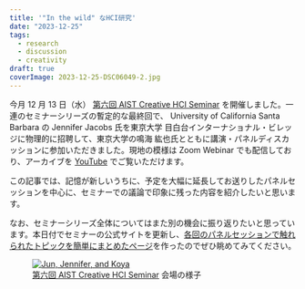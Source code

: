 ```yaml
---
title: '"In the wild" なHCI研究'
date: "2023-12-25"
tags:
  - research
  - discussion
  - creativity
draft: true
coverImage: 2023-12-25-DSC06049-2.jpg
---
```


今月 12 月 13 日（水） [第六回 AIST Creative HCI Seminar](https://chci.pages.dev/aist-seminar/6) を開催しました。一連のセミナーシリーズの暫定的な最終回で、 University of California Santa Barbara の Jennifer Jacobs 氏を東京大学 目白台インターナショナル・ビレッジに物理的に招聘して、東京大学の鳴海 紘也氏とともに講演・パネルディスカッションに参加いただきました。現地の模様は Zoom Webinar でも配信しており、アーカイブを [YouTube](https://www.youtube.com/watch?v=R3H4Ehgt8dI) でご覧いただけます。

この記事では、記憶が新しいうちに、予定を大幅に延長してお送りしたパネルセッションを中心に、セミナーでの議論で印象に残った内容を紹介したいと思います。

なお、セミナーシリーズ全体についてはまた別の機会に振り返りたいと思っています。本日付でセミナーの公式サイトを更新し、[各回のパネルセッションで触れられたトピックを簡単にまとめたページ](https://chci.pages.dev/aist-seminar/panel-topics)を作ったのでぜひ眺めてみてください。

<figure>
  <a href="https://chci.pages.dev/aist-seminar/6"><img src="/images/2023-12-25-DSC06049-2.jpg" alt="Jun, Jennifer, and Koya" /></a>
  <figcaption><a href="https://chci.pages.dev/aist-seminar/6">第六回 AIST Creative HCI Seminar</a> 会場の様子</figcaption>
</figure>
